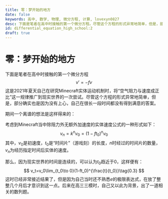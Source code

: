 ```yaml
---
title: 零：梦开始的地方
date: false
keywords: 高中, 数学, 物理, 微分方程, 计算, lovexyn0827
desc: 下面是笔者在高中时接触的第一个微分方程。尽管这个方程的形式异常地简单，但是，部分确实也是因为没有上心，自己在很长一段时间都没有得到满意的答案。
id: differential_equation_high_school:2
draft: true
---
```


# 零：梦开始的地方

下面是笔者在高中时接触的第一个微分方程
$$
v'=-fv\tag{0.1}
$$
这是2021年夏天自己在研究Minecraft实体运动机制时，将“空气阻力与速度成正比”这一规律推广到现实世界的一次尝试。尽管这个方程的形式异常地简单，但是，部分确实也是因为没有上心，自己在很长一段时间都没有得到满意的答案。

期间一个离谱的想法是这样得来的：

考虑到Minecraft当中除阻力外无额外加速度的实体速度公式的一种形式如下：
$$
v_n=k^nv_0=(1-ft_0)^nv_0\tag{0.2}
$$
其中，$v_0$是初速度，$t_0$是“时间片”（游戏刻）的长度，$n$时经过的时间片的数量，$v_n$为经历指定时间后实体的速度。

那么，因为现实世界的时间是连续的，可以认为$t_0$趋近于0，这样便有：
$$
v_t=v_0\lim_{t_0\to 0}(1-ft_0)^{\frac{t}{t_0}}\tag{0.3}
$$
这时已经非常接近结果了，但是因为自己当时还不熟悉$e$的极限表达式，在放了整整几个月后才意识到这一点。后来在高三三模时，自己又以此为背景，出了一道相关的数列题。
